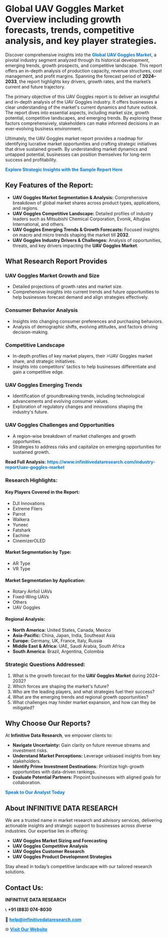 <h1>Global UAV Goggles Market Overview including growth forecasts, trends, competitive analysis, and key player strategies.</h1>
<p>
Discover comprehensive insights into the 
<a href="https://www.infinitivedataresearch.com/industry-report/uav-goggles-market" rel="dofollow" style="color: #007BFF; text-decoration: none;"><strong>Global UAV Goggles Market</strong></a>, a pivotal industry segment analyzed through its historical development, emerging trends, growth prospects, and competitive landscape. This report offers an in-depth analysis of production capacity, revenue structures, cost management, and profit margins. Spanning the forecast period of <strong>2024–2033</strong>, the report highlights key drivers, growth rates, and the market’s current and future trajectory.
</p>
<p>
The primary objective of this UAV Goggles report is to deliver an insightful and in-depth analysis of the UAV Goggles industry. It offers businesses a clear understanding of the market's current dynamics and future outlook. The report dives into essential aspects, including market size, growth potential, competitive landscapes, and emerging trends. By exploring these factors comprehensively, stakeholders can make informed decisions in an ever-evolving business environment.
</p>
<p>
Ultimately, the UAV Goggles market report provides a roadmap for identifying lucrative market opportunities and crafting strategic initiatives that drive sustained growth. By understanding market dynamics and untapped potential, businesses can position themselves for long-term success and profitability.
</p>
<p>
<a href="https://www.infinitivedataresearch.com/request-sample/reportId=111280" style="color: #007BFF; text-decoration: none;"><strong>Explore Strategic Insights with the Sample Report Here</strong></a>
</p>

<h2>Key Features of the Report:</h2>
<ul>
<li><strong>UAV Goggles Market Segmentation & Analysis:</strong> Comprehensive breakdown of global market shares across product types, applications, and regions.</li>
<li><strong>UAV Goggles Competitive Landscape:</strong> Detailed profiles of industry leaders such as Mitsubishi Chemical Corporation, Evonik, Altuglas International, and others.</li>
<li><strong>UAV Goggles Emerging Trends & Growth Forecasts:</strong> Focused insights on macro and micro trends shaping the market till <strong>2032</strong>.</li>
<li><strong>UAV Goggles Industry Drivers & Challenges:</strong> Analysis of opportunities, threats, and key drivers impacting the <strong>UAV Goggles Market</strong>.</li>
</ul>

<h2>What Research Report Provides</h2>
<h3>UAV Goggles Market Growth and Size</h3>
<ul>
<li>Detailed projections of growth rates and market size.</li>
<li>Comprehensive insights into current trends and future opportunities to help businesses forecast demand and align strategies effectively.</li>
</ul>

<h3>Consumer Behavior Analysis</h3>
<ul>
<li>Insights into changing consumer preferences and purchasing behaviors.</li>
<li>Analysis of demographic shifts, evolving attitudes, and factors driving decision-making.</li>
</ul>

<h3>Competitive Landscape</h3>
<ul>
<li>In-depth profiles of key market players, their >UAV Goggles market share, and strategic initiatives.</li>
<li>Insights into competitors' tactics to help businesses differentiate and gain a competitive edge.</li>
</ul>

<h3>UAV Goggles Emerging Trends</h3>
<ul>
<li>Identification of groundbreaking trends, including technological advancements and evolving consumer values.</li>
<li>Exploration of regulatory changes and innovations shaping the industry's future.</li>
</ul>

<h3>UAV Goggles Challenges and Opportunities</h3>
<ul>
<li>A region-wise breakdown of market challenges and growth opportunities.</li>
<li>Strategies to address risks and capitalize on emerging opportunities for sustained growth.</li>
</ul>
<p><strong>Read Full Analysis:</strong> <a href="https://www.infinitivedataresearch.com/industry-report/uav-goggles-market" rel="dofollow" style="color: #007BFF; text-decoration: none;"><strong>https://www.infinitivedataresearch.com/industry-report/uav-goggles-market</strong></a></p>
<h3>Research Highlights:</h3>
<h4>Key Players Covered in the Report:</h4>
<ul><li>DJI Innovations</li><li>Extreme Fliers</li><li>Parrot</li><li>Walkera</li><li>Yuneec</li><li>Fatshark</li><li>Eachine</li><li>CinemizerOLED</li></ul>
<h4>Market Segmentation by Type:</h4>
<ul><li>AR Type</li><li>VR Type</li></ul>
<h4>Market Segmentation by Application:</h4>
<ul><li>Rotary Airfoil UAVs</li><li>Fixed-Wing UAVs</li><li>Others</li><li>UAV Goggles</li></ul>

<h4>Regional Analysis:</h4>
<ul>
<li><strong>North America:</strong> United States, Canada, Mexico</li>
<li><strong>Asia-Pacific:</strong> China, Japan, India, Southeast Asia</li>
<li><strong>Europe:</strong> Germany, UK, France, Italy, Russia</li>
<li><strong>Middle East & Africa:</strong> UAE, Saudi Arabia, South Africa</li>
<li><strong>South America:</strong> Brazil, Argentina, Colombia</li>
</ul>

<h3>Strategic Questions Addressed:</h3>
<ol>
<li>What is the growth forecast for the <strong>UAV Goggles Market</strong> during 2024–2032?</li>
<li>Which forces are shaping the market's future?</li>
<li>Who are the leading players, and what strategies fuel their success?</li>
<li>What are the emerging trends and regional growth opportunities?</li>
<li>What challenges may hinder market expansion, and how can they be mitigated?</li>
</ol>

<h2>Why Choose Our Reports?</h2>
<p>At <strong>Infinitive Data Research</strong>, we empower clients to:</p>
<ul>
<li><strong>Navigate Uncertainty:</strong> Gain clarity on future revenue streams and investment risks.</li>
<li><strong>Understand Market Perceptions:</strong> Leverage unbiased insights from key stakeholders.</li>
<li><strong>Identify Prime Investment Destinations:</strong> Prioritize high-growth opportunities with data-driven rankings.</li>
<li><strong>Evaluate Potential Partners:</strong> Pinpoint businesses with aligned goals for collaboration.</li>
</ul>
<p><a href="https://www.infinitivedataresearch.com/industry-report/uav-goggles-market" rel="dofollow" style="color: #007BFF; text-decoration: none;"><strong>Speak to Our Analyst Today</strong></a></p>

<h2>About INFINITIVE DATA RESEARCH</h2>
<p>We are a trusted name in market research and advisory services, delivering actionable insights and strategic support to businesses across diverse industries. Our expertise lies in offering:</p>
<ul>
<li><strong>UAV Goggles Market Sizing and Forecasting</strong></li>
<li><strong>UAV Goggles Competitive Analysis</strong></li>
<li><strong>UAV Goggles Customer Research</strong></li>
<li><strong>UAV Goggles Product Development Strategies</strong></li>
</ul>
<p>Stay ahead in today’s competitive landscape with our tailored research solutions.</p>

<h2>Contact Us:</h2>
<p><strong>INFINITIVE DATA RESEARCH</strong></p>
<p>📞 <strong>+91 (883) 074-8030</strong></p>
<p>📧 <strong><a href="mailto:help@infinitivedataresearch.com" style="color: #007BFF;">help@infinitivedataresearch.com</a></strong></p>
<p>🌐 <strong><a href="https://www.infinitivedataresearch.com" rel="dofollow" style="color: #007BFF;">Visit Our Website</a></strong></p>
